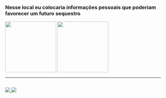 ### Nesse local eu colocaria informações pessoais que poderiam favorecer um futuro sequestro

<div style="display: inline_block">

<img height=165cm src="https://github-readme-stats.vercel.app/api?username=Levi-Paz&show_icons=true&theme=gotham">
<img height=165cm src="https://github-readme-stats.vercel.app/api/top-langs/?username=Levi-Paz&layout=compact&theme=gotham">
</div>

<hr>



<div style="display: inline_block"><br>

<a href=www.linkedin.com/in/levi-wesley-paz>
    <img src = "https://img.shields.io/badge/LinkedIn-0077B5?style=for-the-badge&logo=linkedin&logoColor=white">
</a>
<img src = "https://img.shields.io/badge/Zorin%20OS-0CC1F3?style=for-the-badge&logo=zorin&logoColor=white">
</div>
<!--

Outros temas do gitstats

https://github.com/anuraghazra/github-readme-stats/blob/master/themes/README.md




Here are some ideas to get you started:

- 🔭 I’m currently working on ...
- 🌱 I’m currently learning ...
- 👯 I’m looking to collaborate on ...
- 🤔 I’m looking for help with ...
- 💬 Ask me about ...
- 📫 How to reach me: ...
- 😄 Pronouns: ...
- ⚡ Fun fact: ...
-->
